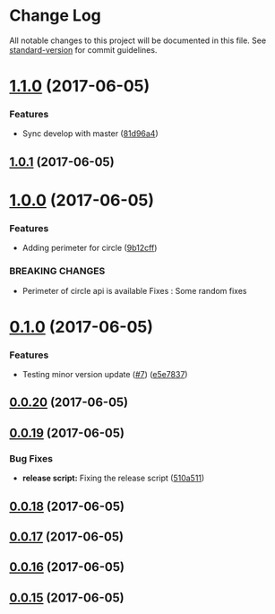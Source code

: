 # Change Log

All notable changes to this project will be documented in this file. See [standard-version](https://github.com/conventional-changelog/standard-version) for commit guidelines.

<a name="1.1.0"></a>
# [1.1.0](https://github.com/ansujohn/babel-webpack-lib-example/compare/v1.0.1...v1.1.0) (2017-06-05)


### Features

* Sync develop with master ([81d96a4](https://github.com/ansujohn/babel-webpack-lib-example/commit/81d96a4))



<a name="1.0.1"></a>
## [1.0.1](https://github.com/ansujohn/babel-webpack-lib-example/compare/v1.0.0...v1.0.1) (2017-06-05)



<a name="1.0.0"></a>
# [1.0.0](https://github.com/ansujohn/babel-webpack-lib-example/compare/v0.1.0...v1.0.0) (2017-06-05)


### Features

* Adding perimeter for circle ([9b12cff](https://github.com/ansujohn/babel-webpack-lib-example/commit/9b12cff))


### BREAKING CHANGES

* Perimeter of circle api is available
Fixes : Some random fixes



<a name="0.1.0"></a>
# [0.1.0](https://github.com/ansujohn/babel-webpack-lib-example/compare/v0.0.20...v0.1.0) (2017-06-05)


### Features

* Testing minor version update ([#7](https://github.com/ansujohn/babel-webpack-lib-example/issues/7)) ([e5e7837](https://github.com/ansujohn/babel-webpack-lib-example/commit/e5e7837))



<a name="0.0.20"></a>
## [0.0.20](https://github.com/ansujohn/babel-webpack-lib-example/compare/v0.0.19...v0.0.20) (2017-06-05)



<a name="0.0.19"></a>
## [0.0.19](https://github.com/ansujohn/babel-webpack-lib-example/compare/v0.0.18...v0.0.19) (2017-06-05)


### Bug Fixes

* **release script:** Fixing the release script ([510a511](https://github.com/ansujohn/babel-webpack-lib-example/commit/510a511))



<a name="0.0.18"></a>
## [0.0.18](https://github.com/ansujohn/babel-webpack-lib-example/compare/v0.0.17...v0.0.18) (2017-06-05)



<a name="0.0.17"></a>
## [0.0.17](https://github.com/ansujohn/babel-webpack-lib-example/compare/v0.0.16...v0.0.17) (2017-06-05)



<a name="0.0.16"></a>
## [0.0.16](https://github.com/ansujohn/babel-webpack-lib-example/compare/v0.0.15...v0.0.16) (2017-06-05)




<a name="0.0.15"></a>
## [0.0.15](https://github.com/ansujohn/babel-webpack-lib-example/compare/v0.0.2...v0.0.15) (2017-06-05)
